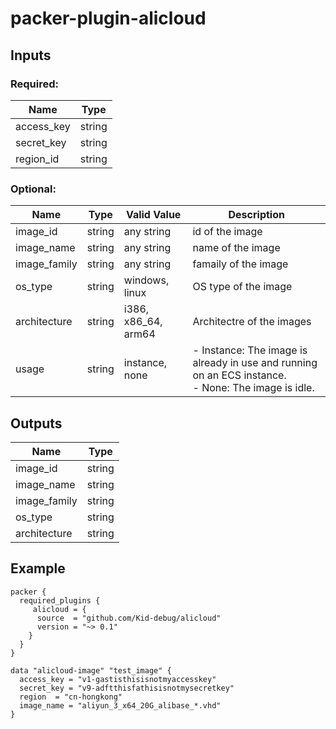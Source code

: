 # packer-plugin-alicloud

## Inputs

### Required:
|    Name   |  Type  |
|-----------|--------|
|access_key | string |
|secret_key | string |
|region_id  | string |

### Optional:

|    Name     | Type   |     Valid Value     | Description                                                                                            |
|-------------|--------|---------------------|--------------------------------------------------------------------------------------------------------|
|image_id     | string | any string          | id of the image                                                                                        |
|image_name   | string | any string          | name of the image                                                                                      |
|image_family | string | any string          | famaily of the image                                                                                   |
|os_type      | string | windows, linux      | OS type of the image                                                                                   |
|architecture | string | i386, x86_64, arm64 | Architectre of the images                                                                              |
|usage        | string | instance, none      |- Instance: The image is already in use and running on an ECS instance. <br> - None: The image is idle. |

## Outputs
|    Name     | Type   |
|-------------|--------|
|image_id     | string |
|image_name   | string |
|image_family | string |
|os_type      | string |
|architecture | string |

## Example
```
packer {
  required_plugins {
     alicloud = {
      source  = "github.com/Kid-debug/alicloud"
      version = "~> 0.1"
    }
  }
}

data "alicloud-image" "test_image" {
  access_key = "v1-gastisthisisnotmyaccesskey"
  secret_key = "v9-adftthisfathisisnotmysecretkey"
  region  = "cn-hongkong"
  image_name = "aliyun_3_x64_20G_alibase_*.vhd"
}
```
